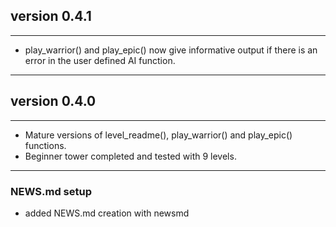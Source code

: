 ## version 0.4.1

---

- play_warrior() and play_epic() now give informative output if there is an 
    error in the user defined AI function.

---


## version 0.4.0

---

- Mature versions of level_readme(), play_warrior() and play_epic() functions.
- Beginner tower completed and tested with 9 levels.

---

### NEWS.md setup

- added NEWS.md creation with newsmd

